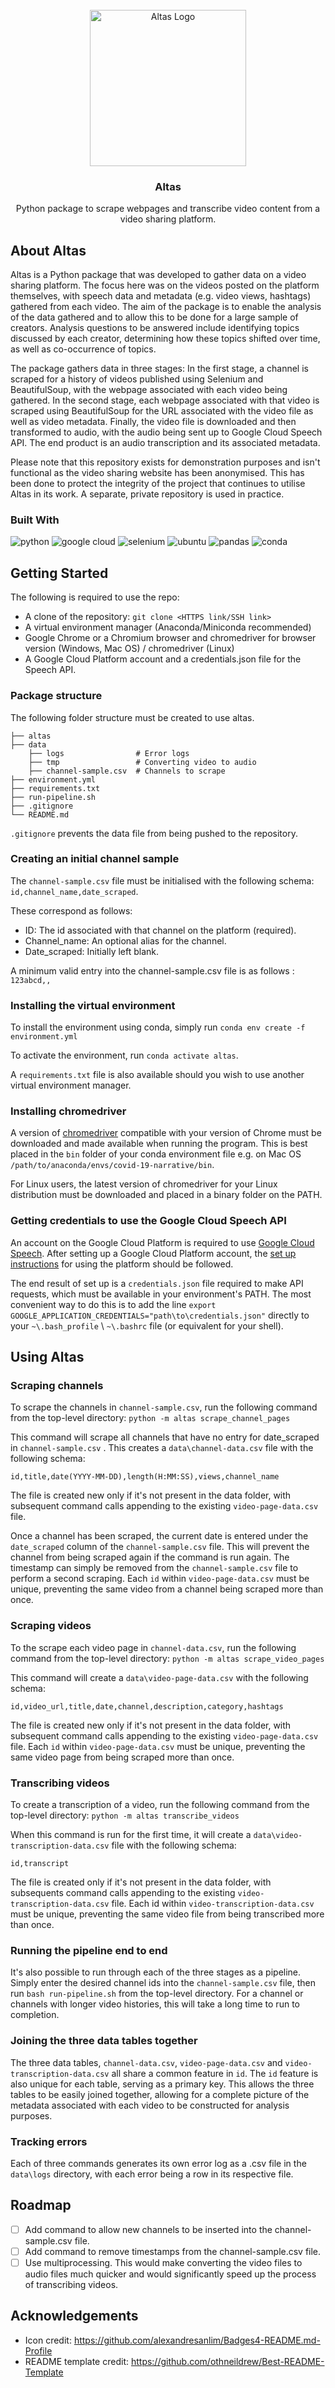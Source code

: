 <!-- PROJECT LOGO -->
<br />
<div align="center">
  <a href="https://github.com/jackmulligan-ire/altas">
    <img src="readme-images/altas-logo.png" alt="Altas Logo" height=250 width=250>
  </a>

<h3 align="center">Altas</h3>

  <p align="center">
    Python package to scrape webpages and transcribe video content from a video sharing platform.
  </p>
</div>

## **About Altas**

Altas is a Python package that was developed to gather data on a video sharing platform. The focus here was on the videos posted on the platform themselves, with speech data and metadata (e.g. video views, hashtags) gathered from each video. The aim of the package is to enable the analysis of the data gathered and to allow this to be done for a large sample of creators. Analysis questions to be answered include identifying topics discussed by each creator, determining how these topics shifted over time, as well as co-occurrence of topics.

The package gathers data in three stages: In the first stage, a channel is scraped for a history of videos published using Selenium and BeautifulSoup, with the webpage associated with each video being gathered. In the second stage, each webpage associated with that video is scraped using BeautifulSoup for the URL associated with the video file as well as video metadata. Finally, the video file is downloaded and then transformed to audio, with the audio being sent up to Google Cloud Speech API. The end product is an audio transcription and its associated metadata.

Please note that this repository exists for demonstration purposes and isn't functional as the video sharing website has been anonymised. This has been done to protect the integrity of the project that continues to utilise Altas in its work. A separate, private repository is used in practice.

### Built With

![python](https://img.shields.io/badge/Python-FFD43B?style=for-the-badge&logo=python&logoColor=blue)
![google cloud](https://img.shields.io/badge/Google_Cloud-4285F4?style=for-the-badge&logo=google-cloud&logoColor=white)
![selenium](https://img.shields.io/badge/Selenium-43B02A?style=for-the-badge&logo=Selenium&logoColor=white)
![ubuntu](https://img.shields.io/badge/Ubuntu-E95420?style=for-the-badge&logo=ubuntu&logoColor=white)
![pandas](https://img.shields.io/badge/Pandas-2C2D72?style=for-the-badge&logo=pandas&logoColor=white)
![conda](https://img.shields.io/badge/conda-342B029.svg?&style=for-the-badge&logo=anaconda&logoColor=white)

## Getting Started

The following is required to use the repo:

- A clone of the repository: `git clone <HTTPS link/SSH link>`
- A virtual environment manager (Anaconda/Miniconda recommended)
- Google Chrome or a Chromium browser and chromedriver for browser version (Windows, Mac OS) / chromedriver (Linux)
- A Google Cloud Platform account and a credentials.json file for the Speech API.

### Package structure

The following folder structure must be created to use altas.

```
├── altas
├── data
    ├── logs                # Error logs
    ├── tmp                 # Converting video to audio
    ├── channel-sample.csv  # Channels to scrape
├── environment.yml
├── requirements.txt
├── run-pipeline.sh
├── .gitignore
└── README.md
```

`.gitignore` prevents the data file from being pushed to the repository.

### Creating an initial channel sample

The `channel-sample.csv` file must be initialised with the following schema: `id,channel_name,date_scraped`.

These correspond as follows:

- ID: The id associated with that channel on the platform (required).
- Channel_name: An optional alias for the channel.
- Date_scraped: Initially left blank.

A minimum valid entry into the channel-sample.csv file is as follows : `123abcd,,`

### Installing the virtual environment

To install the environment using conda, simply run `conda env create -f environment.yml`

To activate the environment, run `conda activate altas`.

A `requirements.txt` file is also available should you wish to use another virtual environment manager.

### Installing chromedriver

A version of [chromedriver](https://chromedriver.chromium.org/downloads) compatible with your version of Chrome must be downloaded and made available when running the program. This is best placed in the `bin` folder of your conda environment file e.g. on Mac OS `/path/to/anaconda/envs/covid-19-narrative/bin`.

For Linux users, the latest version of chromedriver for your Linux distribution must be downloaded and placed in a binary folder on the PATH.

### Getting credentials to use the Google Cloud Speech API

An account on the Google Cloud Platform is required to use [Google Cloud Speech](https://cloud.google.com/speech-to-text/). After setting up a Google Cloud Platform account, the [set up instructions](https://cloud.google.com/speech-to-text/docs/before-you-begin) for using the platform should be followed.

The end result of set up is a `credentials.json` file required to make API requests, which must be available in your environment's PATH. The most convenient way to do this is to add the line `export GOOGLE_APPLICATION_CREDENTIALS="path\to\credentials.json"` directly to your `~\.bash_profile` \ `~\.bashrc` file (or equivalent for your shell).

## Using Altas

### Scraping channels

To scrape the channels in `channel-sample.csv`, run the following command from the top-level directory: `python -m altas scrape_channel_pages`

This command will scrape all channels that have no entry for date_scraped in `channel-sample.csv` . This creates a `data\channel-data.csv` file with the following schema: 

`id,title,date(YYYY-MM-DD),length(H:MM:SS),views,channel_name`

The file is created new only if it's not present in the data folder, with subsequent command calls appending to the existing `video-page-data.csv` file.

Once a channel has been scraped, the current date is entered under the `date_scraped` column of the `channel-sample.csv` file. This will prevent the channel from being scraped again if the command is run again. The timestamp can simply be removed from the `channel-sample.csv` file to perform a second scraping. Each `id` within `video-page-data.csv` must be unique, preventing the same video from a channel being scraped more than once.

### Scraping videos

To the scrape each video page in `channel-data.csv`, run the following command from the top-level directory: `python -m altas scrape_video_pages`

This command will create a `data\video-page-data.csv` with the following schema:

`id,video_url,title,date,channel,description,category,hashtags` 

The file is created new only if it's not present in the data folder, with subsequent command calls appending to the existing `video-page-data.csv` file. Each `id` within `video-page-data.csv` must be unique, preventing the same video page from being scraped more than once.

### Transcribing videos

To create a transcription of a video, run the following command from the top-level directory: `python -m altas transcribe_videos`

When this command is run for the first time, it will create a `data\video-transcription-data.csv` file with the following schema: 

`id,transcript`

The file is created only if it's not present in the data folder, with subsequents command calls appending to the existing `video-transcription-data.csv` file. Each id within `video-transcription-data.csv` must be unique, preventing the same video file from being transcribed more than once.

### Running the pipeline end to end

It's also possible to run through each of the three stages as a pipeline. Simply enter the desired channel ids into the `channel-sample.csv` file, then run `bash run-pipeline.sh` from the top-level directory. For a channel or channels with longer video histories, this will take a long time to run to completion.

### Joining the three data tables together

The three data tables, `channel-data.csv`, `video-page-data.csv` and `video-transcription-data.csv` all share a common feature in `id`. The `id` feature is also unique for each table, serving as a primary key. This allows the three tables to be easily joined together, allowing for a complete picture of the metadata associated with each video to be constructed for analysis purposes.

### Tracking errors

Each of three commands generates its own error log as a .csv file in the `data\logs` directory, with each error being a row in its respective file.

## Roadmap

- [ ] Add command to allow new channels to be inserted into the channel-sample.csv file.
- [ ] Add command to remove timestamps from the channel-sample.csv file.
- [ ] Use multiprocessing. This would make converting the video files to audio files much quicker and would significantly speed up the process of transcribing videos.

## Acknowledgements

- Icon credit: https://github.com/alexandresanlim/Badges4-README.md-Profile
- README template credit: https://github.com/othneildrew/Best-README-Template
